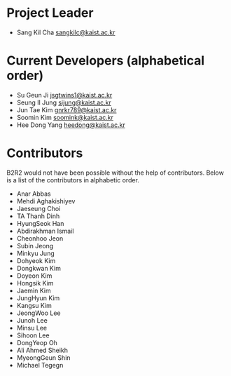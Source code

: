 # Project Leader
- Sang Kil Cha <sangkilc@kaist.ac.kr>

# Current Developers (alphabetical order)

- Su Geun Ji <jsgtwins1@kaist.ac.kr>
- Seung Il Jung <sijung@kaist.ac.kr>
- Jun Tae Kim <gnrkr789@kaist.ac.kr>
- Soomin Kim <soomink@kaist.ac.kr>
- Hee Dong Yang <heedong@kaist.ac.kr>

# Contributors

B2R2 would not have been possible without the help of contributors. Below is
a list of the contributors in alphabetic order.

- Anar Abbas
- Mehdi Aghakishiyev
- Jaeseung Choi
- TA Thanh Dinh
- HyungSeok Han
- Abdirakhman Ismail
- Cheonhoo Jeon
- Subin Jeong
- Minkyu Jung
- Dohyeok Kim
- Dongkwan Kim
- Doyeon Kim
- Hongsik Kim
- Jaemin Kim
- JungHyun Kim
- Kangsu Kim
- JeongWoo Lee
- Junoh Lee
- Minsu Lee
- Sihoon Lee
- DongYeop Oh
- Ali Ahmed Sheikh
- MyeongGeun Shin
- Michael Tegegn
